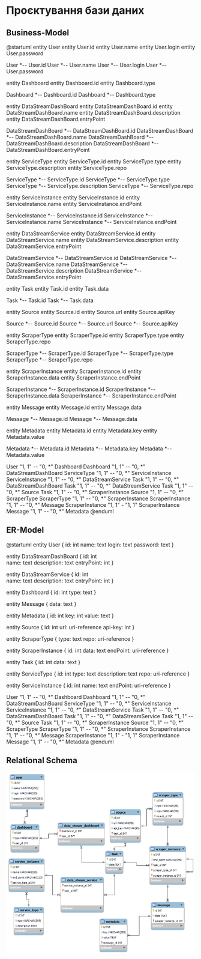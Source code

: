 # Проєктування бази даних

## Business-Model

@startuml
  entity User
  entity User.id
  entity User.name
  entity User.login
  entity User.password

  User *-- User.id
  User *-- User.name
  User *-- User.login
  User *-- User.password

  entity Dashboard
  entity Dashboard.id
  entity Dashboard.type

  Dashboard *-- Dashboard.id
  Dashboard *-- Dashboard.type

  entity DataStreamDashBoard
  entity DataStreamDashBoard.id
  entity DataStreamDashBoard.name
  entity DataStreamDashBoard.description
  entity DataStreamDashBoard.entryPoint

  DataStreamDashBoard *-- DataStreamDashBoard.id
  DataStreamDashBoard *-- DataStreamDashBoard.name
  DataStreamDashBoard *-- DataStreamDashBoard.description
  DataStreamDashBoard *-- DataStreamDashBoard.entryPoint

  entity ServiceType
  entity ServiceType.id
  entity ServiceType.type
  entity ServiceType.description
  entity ServiceType.repo

  ServiceType *-- ServiceType.id
  ServiceType *-- ServiceType.type
  ServiceType *-- ServiceType.description
  ServiceType *-- ServiceType.repo

  entity ServiceInstance
  entity ServiceInstance.id
  entity ServiceInstance.name
  entity ServiceInstance.endPoint

  ServiceInstance *-- ServiceInstance.id
  ServiceInstance *-- ServiceInstance.name
  ServiceInstance *-- ServiceInstance.endPoint

  entity DataStreamService
  entity DataStreamService.id
  entity DataStreamService.name
  entity DataStreamService.description
  entity DataStreamService.entryPoint

  DataStreamService *-- DataStreamService.id
  DataStreamService *-- DataStreamService.name
  DataStreamService *-- DataStreamService.description
  DataStreamService *-- DataStreamService.entryPoint

  entity Task
  entity Task.id
  entity Task.data

  Task *-- Task.id
  Task *-- Task.data

  entity Source
  entity Source.id
  entity Source.url
  entity Source.apiKey

  Source *-- Source.id
  Source *-- Source.url
  Source *-- Source.apiKey

  entity ScraperType
  entity ScraperType.id
  entity ScraperType.type
  entity ScraperType.repo

  ScraperType *-- ScraperType.id
  ScraperType *-- ScraperType.type
  ScraperType *-- ScraperType.repo

  entity ScraperInstance
  entity ScraperInstance.id
  entity ScraperInstance.data
  entity ScraperInstance.endPoint

  ScraperInstance *-- ScraperInstance.id
  ScraperInstance *-- ScraperInstance.data
  ScraperInstance *-- ScraperInstance.endPoint

  entity Message
  entity Message.id
  entity Message.data

  Message *-- Message.id
  Message *-- Message.data

  entity Metadata
  entity Metadata.id
  entity Metadata.key
  entity Metadata.value

  Metadata *-- Metadata.id
  Metadata *-- Metadata.key
  Metadata *-- Metadata.value

  User "1, 1" -- "0, *" Dashboard
  Dashboard "1, 1" -- "0, *" DataStreamDashBoard
  ServiceType "1, 1" -- "0, *" ServiceInstance
  ServiceInstance "1, 1" -- "0, *" DataStreamService
  Task "1, 1" -- "0, *" DataStreamDashBoard
  Task "1, 1" -- "0, *" DataStreamService
  Task "1, 1" -- "0, *" Source
  Task "1, 1" -- "0, *" ScraperInstance
  Source "1, 1" -- "0, *" ScraperType
  ScraperType "1, 1" -- "0, *" ScraperInstance
  ScraperInstance "1, 1" -- "0, *" Message
  ScraperInstance "1, 1" - "1, 1" ScraperInstance
  Message "1, 1" -- "0, *" Metadata
@enduml

## ER-Model

@startuml
  entity User {
    id: int
    name: text
    login: text
    password: text
  }
  
  entity DataStreamDashBoard { 
    id: int    
    name: text 
    description: text 
    entryPoint: int 
  }
  
  entity DataStreamService { 
    id: int    
    name: text 
    description: text 
    entryPoint: int 
  }
  
  entity Dashboard {
   id: int
   type: text
  }

  entity Message {
    data: text
  }
  
  entity Metadata {
    id: int
    key: int
    value: text
  }
  
  entity Source {
    id: int
    url: uri-reference
    api-key: int
  }
  
  entity ScraperType {
    type: text
    repo: uri-reference
  }
  
  entity ScraperInstance {
    id: int
    data: text
    endPoint: uri-reference
  }
  
  entity Task {
    id: int
    data: text
  }
  
  entity ServiceType {
    id: int
    type: text
    description: text
    repo: uri-reference
  }

  entity ServiceInstance {
    id: int
    name: text
    endPoint: uri-reference
  }
  
  User "1, 1" -- "0, *" Dashboard
  Dashboard "1, 1" -- "0, *" DataStreamDashBoard
  ServiceType "1, 1" -- "0, *" ServiceInstance
  ServiceInstance "1, 1" -- "0, *" DataStreamService
  Task "1, 1" -- "0, *" DataStreamDashBoard
  Task "1, 1" -- "0, *" DataStreamService
  Task "1, 1" -- "0, *" Source
  Task "1, 1" -- "0, *" ScraperInstance
  Source "1, 1" -- "0, *" ScraperType
  ScraperType "1, 1" -- "0, *" ScraperInstance
  ScraperInstance "1, 1" -- "0, *" Message
  ScraperInstance "1, 1" - "1, 1" ScraperInstance
  Message "1, 1" -- "0, *" Metadata
@enduml

## Relational Schema

<p align="center">
  <img src="./pictures/er-diagram.png" width="600" title="ER-diagram">
</p>